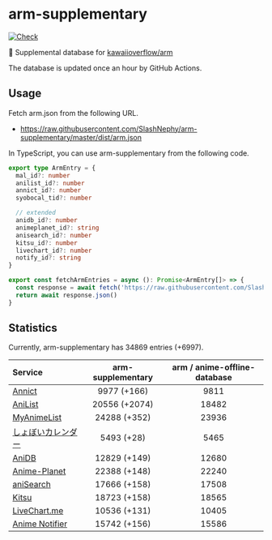 # arm-supplementary

[![Check](https://github.com/SlashNephy/arm-supplementary/actions/workflows/check-node.yml/badge.svg)](https://github.com/SlashNephy/arm-supplementary/actions/workflows/check-node.yml)

💊 Supplemental database for [kawaiioverflow/arm](https://github.com/kawaiioverflow/arm)

The database is updated once an hour by GitHub Actions.

## Usage

Fetch arm.json from the following URL.

- https://raw.githubusercontent.com/SlashNephy/arm-supplementary/master/dist/arm.json

In TypeScript, you can use arm-supplementary from the following code.

```TypeScript
export type ArmEntry = {
  mal_id?: number
  anilist_id?: number
  annict_id?: number
  syobocal_tid?: number

  // extended
  anidb_id?: number
  animeplanet_id?: string
  anisearch_id?: number
  kitsu_id?: number
  livechart_id?: number
  notify_id?: string
}

export const fetchArmEntries = async (): Promise<ArmEntry[]> => {
  const response = await fetch('https://raw.githubusercontent.com/SlashNephy/arm-supplementary/master/dist/arm.json')
  return await response.json()
}
```

## Statistics

Currently, arm-supplementary has 34869 entries (+6997).

| Service                                     | arm-supplementary | arm / anime-offline-database |
| :------------------------------------------ | :---------------: | :--------------------------: |
| [Annict](https://annict.com)                |    9977 (+166)    |             9811             |
| [AniList](https://anilist.co)               |   20556 (+2074)   |            18482             |
| [MyAnimeList](https://myanimelist.net)      |   24288 (+352)    |            23936             |
| [しょぼいカレンダー](https://cal.syoboi.jp) |    5493 (+28)     |             5465             |
| [AniDB](https://anidb.net)                  |   12829 (+149)    |            12680             |
| [Anime-Planet](https://anime-planet.com)    |   22388 (+148)    |            22240             |
| [aniSearch](https://anisearch.com)          |   17666 (+158)    |            17508             |
| [Kitsu](https://kitsu.io)                   |   18723 (+158)    |            18565             |
| [LiveChart.me](https://livechart.me)        |   10536 (+131)    |            10405             |
| [Anime Notifier](https://notify.moe)        |   15742 (+156)    |            15586             |
